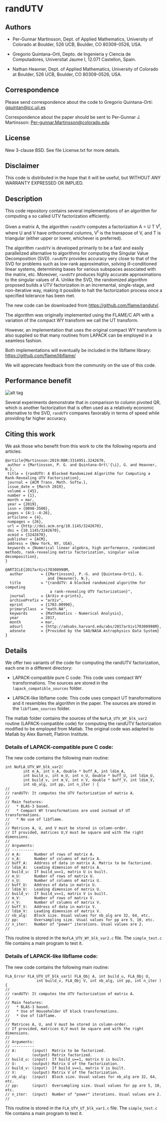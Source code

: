 # randUTV

## Authors

* Per-Gunnar Martinsson,
  Dept. of Applied Mathematics,
  University of Colorado at Boulder,
  526 UCB, Boulder, CO 80309-0526, USA.

* Gregorio Quintana-Orti,
  Depto. de Ingenieria y Ciencia de Computadores,
  Universitat Jaume I,
  12.071 Castellon, Spain.

* Nathan Heavner,
  Dept. of Applied Mathematics,
  University of Colorado at Boulder,
  526 UCB, Boulder, CO 80309-0526, USA.

## Correspondence

Please send correspondence about the code to 
Gregorio Quintana-Ortí: <gquintan@icc.uji.es>

Correspondence about the paper should be sent to
Per-Gunnar J. Martinsson: <Per-gunnar.Martinsson@colorado.edu>

## License

New 3-clause BSD.
See file License.txt for more details.

## Disclaimer

This code is distributed in the hope that it will be useful, but
WITHOUT ANY WARRANTY EXPRESSED OR IMPLIED. 

## Description

This code repository contains several implementations 
of an algorithm for computing a so called UTV factorization efficiently.

Given a matrix A, the algorithm `randUTV` 
computes a factorization A = U T V<sup>t</sup>, where 
U and V have orthonormal columns,
V<sup>t</sup> is the transpose of V,
and T is triangular (either upper or lower, whichever is preferred).

The algorithm `randUTV` is developed primarily
to be a fast and easily parallelized alternative
to algorithms for computing the Singular Value Decomposition (SVD).
`randUTV` provides accuracy very close to that of the SVD for problems
such as low-rank approximation, solving ill-conditioned linear systems,
determining bases for various subspaces associated with the matrix, etc.
Moreover, `randUTV` produces
highly accurate approximations to the singular values of A.
Unlike the SVD,
the randomized algorithm proposed builds a UTV factorization in an
incremental, single-stage, and non-iterative way, making it
possible to halt the factorization process 
once a specified tolerance has been met.

The new code can be downloaded from https://github.com/flame/randutv/.

The algorithm was originally implemented using the FLAME/C API with 
a variation of the compact WY transform we call the UT transform. 

However, an implementation that uses the original compact WY transform 
is also supplied so that many routines from LAPACK can be employed in a 
seamless fashion.

Both implementations will eventually be included in the libflame library: 
https://github.com/flame/libflame/

We will appreciate feedback from the community on the use of this code.

## Performance benefit

![alt tag](./utv_marbore_speedups_nb64.png)

Several experiments demonstrate that in comparison to column pivoted QR, 
which is another factorization that is often used 
as a relatively economic alternative to the SVD,
`randUTV` compares favorably in terms of speed while providing far higher
accuracy.

## Citing this work

We ask those who benefit from this work 
to cite the following reports and articles:

```
@article{Martinsson:2019:RBR:3314951.3242670,
 author = {Martinsson, P. G. and Quintana-Ort\'{\i}, G. and Heavner, N.},
 title = {randUTV: A Blocked Randomized Algorithm for Computing a Rank-Revealing UTV Factorization},
 journal = {ACM Trans. Math. Softw.},
 issue_date = {March 2019},
 volume = {45},
 number = {1},
 month = mar,
 year = {2019},
 issn = {0098-3500},
 pages = {4:1--4:26},
 articleno = {4},
 numpages = {26},
 url = {http://doi.acm.org/10.1145/3242670},
 doi = {10.1145/3242670},
 acmid = {3242670},
 publisher = {ACM},
 address = {New York, NY, USA},
 keywords = {Numerical linear algebra, high performance, randomized methods, rank-revealing matrix factorization, singular value decomposition},
}

@ARTICLE{2017arXiv170300998M,
  author        = {{Martinsson}, P.-G. and {Quintana-Orti}, G. 
                   and {Heavner}, N.},
  title         = "{randUTV: A blocked randomized algorithm for computing 
                    a rank-revealing UTV factorization}",
  journal       = {ArXiv e-prints},
  archivePrefix = "arXiv",
  eprint        = {1703.00998},
  primaryClass  = "math.NA",
  keywords      = {Mathematics - Numerical Analysis},
  year          = 2017,
  month         = mar,
  adsurl        = {http://adsabs.harvard.edu/abs/2017arXiv170300998M},
  adsnote       = {Provided by the SAO/NASA Astrophysics Data System}
}
```

## Details

We offer two variants of the code for computing the randUTV factorization,
each one in a different directory:

* LAPACK-compatible pure C code: 
  This code uses compact WY transformations. The sources are stored 
  in the `lapack_compatible_sources` folder.

* LAPACK-like libflame code: 
  This code uses compact UT transformations and it resembles the algorithm 
  in the paper. The sources are stored in the `libflame_sources` folder.

The matlab folder contains the sources of the `NoFLA_UTV_WY_blk_var2` routine
(LAPACK-compatible code) for computing the randUTV factorization 
modified to be employed from Matlab. 
The original code was adapted to Matlab by Alex Barnett, Flatiron Institute.

### Details of LAPACK-compatible pure C code: 

The new code contains the following main routine:

```
int NoFLA_UTV_WY_blk_var2(
        int m_A, int n_A, double * buff_A, int ldim_A,
        int build_u, int m_U, int n_U, double * buff_U, int ldim_U,
        int build_v, int m_V, int n_V, double * buff_V, int ldim_V,
        int nb_alg, int pp, int n_iter ) {
//
// randUTV: It computes the UTV factorization of matrix A.
//
// Main features:
//   * BLAS-3 based.
//   * Compact WY transformations are used instead of UT transformations.
//   * No use of libflame.
//
// Matrices A, U, and V must be stored in column-order.
// If provided, matrices U,V must be square and with the right dimensions.
//
// Arguments:
// ----------
// m_A:      Number of rows of matrix A.
// n_A:      Number of columns of matrix A.
// buff_A:   Address of data in matrix A. Matrix to be factorized.
// ldim_A:   Leading dimension of matrix A.
// build_u:  If build_u==1, matrix U is built.
// m_U:      Number of rows of matrix U.
// n_U:      Number of columns of matrix U.
// buff_U:   Address of data in matrix U.
// ldim_U:   Leading dimension of matrix U.
// build_v:  If build_v==1, matrix V is built.
// m_V:      Number of rows of matrix V.
// n_V:      Number of columns of matrix V.
// buff_V:   Address of data in matrix V.
// ldim_V:   Leading dimension of matrix V.
// nb_alg:   Block size. Usual values for nb_alg are 32, 64, etc.
// pp:       Oversampling size. Usual values for pp are 5, 10, etc.
// n_iter:   Number of "power" iterations. Usual values are 2.
//
```

This routine is stored in the `NoFLA_UTV_WY_blk_var2.c` file.
The `simple_test.c` file contains a main program to test it.

### Details of LAPACK-like libflame code: 

The new code contains the following main routine:

```
FLA_Error FLA_UTV_UT_blk_var1( FLA_Obj A, int build_u, FLA_Obj U, 
              int build_v, FLA_Obj V, int nb_alg, int pp, int n_iter ) {
//
// randUTV: It computes the UTV factorization of matrix A.
//
// Main features:
//   * BLAS-3 based.
//   * Use of Householder UT block transformations.
//   * Use of libflame.
//
// Matrices A, U, and V must be stored in column-order.
// If provided, matrices U,V must be square and with the right dimensions.
//
// Arguments:
// ----------
// A:       (input)  Matrix to be factorized.
//          (output) Matrix factorized.
// build_u: (input)  If build_u==1, matrix U is built.
// U:       (output) Matrix U of the factorization.
// build_v: (input)  If build_v==1, matrix V is built.
// V:       (output) Matrix V of the factorization.
// nb_alg:  (input)  Block size. Usual values for nb_alg are 32, 64, etc.
// pp:      (input)  Oversampling size. Usual values for pp are 5, 10, etc.
// n_iter:  (input)  Number of "power" iterations. Usual values are 2.
//
```

This routine is stored in the `FLA_UTV_UT_blk_var1.c` file.
The `simple_test.c` file contains a main program to test it.


